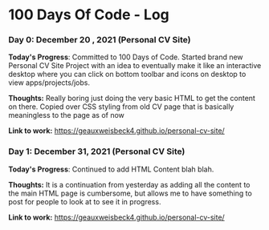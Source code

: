 # 100 Days Of Code - Log

### Day 0: December 20 , 2021 (Personal CV Site)

**Today's Progress**: Committed to 100 Days of Code. Started brand new Personal CV Site Project with an idea to eventually make it like an interactive desktop where you can click on bottom toolbar and icons on desktop to view apps/projects/jobs.

**Thoughts:** Really boring just doing the very basic HTML to get the content on there. Copied over CSS styling from old CV page that is basically meaningless to the page as of now

**Link to work:** https://geauxweisbeck4.github.io/personal-cv-site/

### Day 1: December 31, 2021 (Personal CV Site)

**Today's Progress**: Continued to add HTML Content blah blah.

**Thoughts:** It is a continuation from yesterday as adding all the content to the main HTML page is cumbersome, but allows me to have something to post for people to look at to see it in progress.

**Link to work:** https://geauxweisbeck4.github.io/personal-cv-site/


